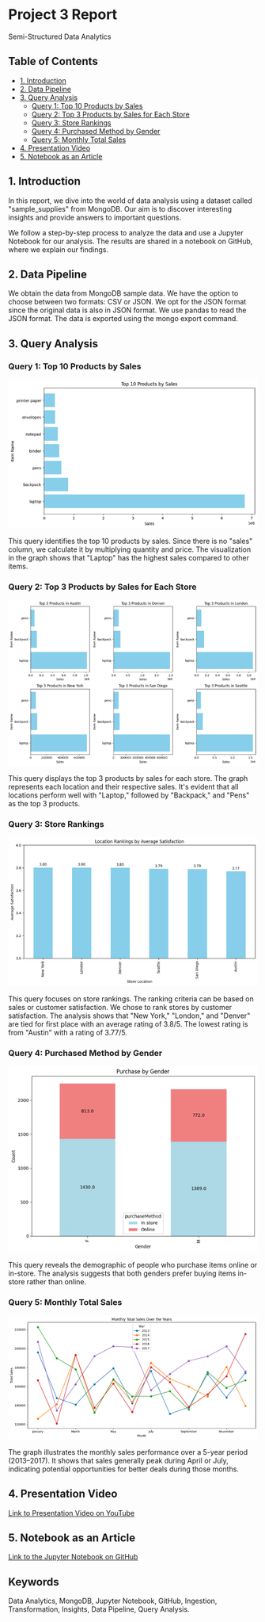 # Project 3 Report
Semi-Structured Data Analytics

## Table of Contents

- [1. Introduction](#1-introduction)
- [2. Data Pipeline](#2-data-pipeline)
- [3. Query Analysis](#3-query-analysis)
  - [Query 1: Top 10 Products by Sales](#query-1-top-10-products-by-sales)
  - [Query 2: Top 3 Products by Sales for Each Store](#query-2-top-3-products-by-sales-for-each-store)
  - [Query 3: Store Rankings](#query-3-store-rankings)
  - [Query 4: Purchased Method by Gender](#query-4-purchased-method-by-gender)
  - [Query 5: Monthly Total Sales](#query-5-monthly-total-sales)
- [4. Presentation Video](#4-presentation-video)
- [5. Notebook as an Article](#5-notebook-as-an-article)

## 1. Introduction

In this report, we dive into the world of data analysis using a dataset called "sample_supplies" from MongoDB. Our aim is to discover interesting insights and provide answers to important questions.

We follow a step-by-step process to analyze the data and use a Jupyter Notebook for our analysis. The results are shared in a notebook on GitHub, where we explain our findings.

## 2. Data Pipeline

We obtain the data from MongoDB sample data. We have the option to choose between two formats: CSV or JSON. We opt for the JSON format since the original data is also in JSON format. We use pandas to read the JSON format. The data is exported using the mongo export command.

## 3. Query Analysis

### Query 1: Top 10 Products by Sales
![Top 10 Products by Sales](image.png)

This query identifies the top 10 products by sales. Since there is no "sales" column, we calculate it by multiplying quantity and price. The visualization in the graph shows that "Laptop" has the highest sales compared to other items.

### Query 2: Top 3 Products by Sales for Each Store
![Top 3 Products by Sales for Each Store](image-1.png)

This query displays the top 3 products by sales for each store. The graph represents each location and their respective sales. It's evident that all locations perform well with "Laptop," followed by "Backpack," and "Pens" as the top 3 products.

### Query 3: Store Rankings
![Store Rankings](image-3.png)

This query focuses on store rankings. The ranking criteria can be based on sales or customer satisfaction. We chose to rank stores by customer satisfaction. The analysis shows that "New York," "London," and "Denver" are tied for first place with an average rating of 3.8/5. The lowest rating is from "Austin" with a rating of 3.77/5.

### Query 4: Purchased Method by Gender
![Purchased Method by Gender](image-4.png)

This query reveals the demographic of people who purchase items online or in-store. The analysis suggests that both genders prefer buying items in-store rather than online.

### Query 5: Monthly Total Sales
![Monthly Total Sales](image-5.png)

The graph illustrates the monthly sales performance over a 5-year period (2013–2017). It shows that sales generally peak during April or July, indicating potential opportunities for better deals during those months.

## 4. Presentation Video

[Link to Presentation Video on YouTube](https://youtu.be/uBy5NwGCqZg)

## 5. Notebook as an Article

[Link to the Jupyter Notebook on GitHub](https://github.com/sawzwe/bigdata_project3/blob/main/project_3.ipynb)

## Keywords

Data Analytics, MongoDB, Jupyter Notebook, GitHub, Ingestion, Transformation, Insights, Data Pipeline, Query Analysis.
